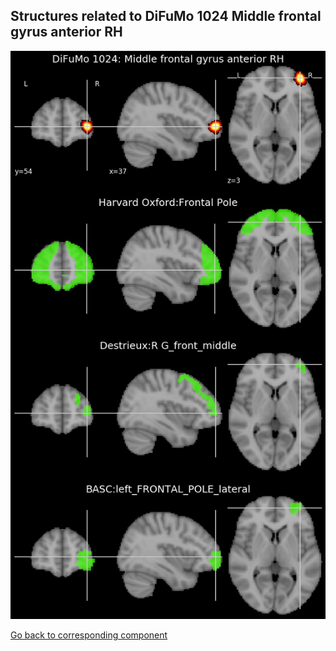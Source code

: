 


## Structures related to DiFuMo 1024 Middle frontal gyrus anterior RH

![366](366.jpg "Structures related to DiFuMo 1024 Middle frontal gyrus anterior RH")

[Go back to corresponding component](https://parietal-inria.github.io/DiFuMo/1024/html/366.html)